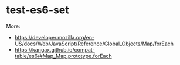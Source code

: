 # test-es6-set

More:

 - https://developer.mozilla.org/en-US/docs/Web/JavaScript/Reference/Global_Objects/Map/forEach
 - https://kangax.github.io/compat-table/es6/#Map_Map.prototype.forEach
